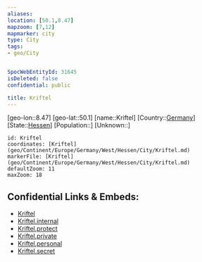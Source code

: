 ```yaml
---
aliases: 
location: [50.1,8.47]
mapzoom: [7,12] 
mapmarker: city 
type: City
tags:
- geo/City


SpocWebEntityId: 31645
isDeleted: false
confidential: public

title: Kriftel
---
```

[geo-lon::8.47]
[geo-lat::50.1]
[name::Kriftel]
[Country::[Germany](geo/Continent/Europe/Germany.md)]
[State::[Hessen](geo/Continent/Europe/Germany/West/Hessen.md)]
[Population::]
[Unknown::]


```leaflet
id: Kriftel
coordinates: [Kriftel](geo/Continent/Europe/Germany/West/Hessen/City/Kriftel.md)
markerFile: [Kriftel](geo/Continent/Europe/Germany/West/Hessen/City/Kriftel.md)
defaultZoom: 11 
maxZoom: 18
```


## Confidential Links & Embeds: 
- [Kriftel](../../../../../../../../_public/geo/Continent/Europe/Germany/West/Hessen/City/Kriftel.md) 
- [Kriftel.internal](../../../../../../../../_internal/geo/Continent/Europe/Germany/West/Hessen/City/Kriftel.internal.md) 
- [Kriftel.protect](../../../../../../../../_protect/geo/Continent/Europe/Germany/West/Hessen/City/Kriftel.protect.md) 
- [Kriftel.private](../../../../../../../../_private/geo/Continent/Europe/Germany/West/Hessen/City/Kriftel.private.md) 
- [Kriftel.personal](../../../../../../../../_personal/geo/Continent/Europe/Germany/West/Hessen/City/Kriftel.personal.md) 
- [Kriftel.secret](../../../../../../../../_secret/geo/Continent/Europe/Germany/West/Hessen/City/Kriftel.secret.md) 
